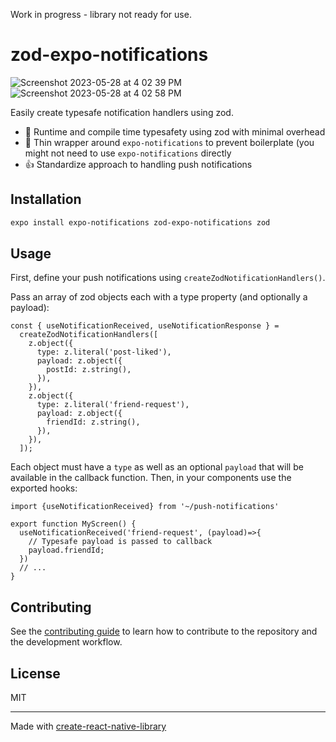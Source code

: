 Work in progress - library not ready for use.

# zod-expo-notifications

![Screenshot 2023-05-28 at 4 02 39 PM](https://github.com/iway1/zod-expo-notifications/assets/12774588/13220c24-b251-4259-846f-4dd4268d2d32)
![Screenshot 2023-05-28 at 4 02 58 PM](https://github.com/iway1/zod-expo-notifications/assets/12774588/5e89ad85-df4f-4762-bfea-9f959846615f)


Easily create typesafe notification handlers using zod.

- 🧙 Runtime and compile time typesafety using zod with minimal overhead
- 🌯 Thin wrapper around `expo-notifications` to prevent boilerplate (you might not need to use `expo-notifications` directly
- 👍 Standardize approach to handling push notifications

## Installation

```sh
expo install expo-notifications zod-expo-notifications zod
```

## Usage

First, define your push notifications using `createZodNotificationHandlers()`. 

Pass an array of zod objects each with a type property (and optionally a payload):

```tsx
const { useNotificationReceived, useNotificationResponse } =
  createZodNotificationHandlers([
    z.object({
      type: z.literal('post-liked'),
      payload: z.object({
        postId: z.string(),
      }),
    }),
    z.object({
      type: z.literal('friend-request'),
      payload: z.object({
        friendId: z.string(),
      }),
    }),
  ]);
```

Each object must have a `type` as well as an optional `payload` that will be available in the callback function. Then, in your components use the exported hooks:

```tsx
import {useNotificationReceived} from '~/push-notifications'

export function MyScreen() {
  useNotificationReceived('friend-request', (payload)=>{
    // Typesafe payload is passed to callback
    payload.friendId; 
  })
  // ...
}
```

## Contributing

See the [contributing guide](CONTRIBUTING.md) to learn how to contribute to the repository and the development workflow.

## License

MIT

---

Made with [create-react-native-library](https://github.com/callstack/react-native-builder-bob)
